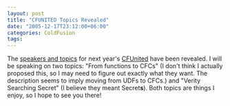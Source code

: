 ```yaml
---
layout: post
title: "CFUNITED Topics Revealed"
date: "2005-12-17T23:12:00+06:00"
categories: ColdFusion 
tags: 
---
```


The <a href="http://cfunited.com/topics.cfm">speakers and topics</a> for next year's <a href="http://www.cfunited.com">CFUnited</a> have been revealed. I will be speaking on two topics: "From functions to CFCs" (I don't think I actually proposed this, so I may need to figure out exactly what they want. The description seems to imply moving from UDFs to CFCs.) and "Verity Searching Secret" (I believe they meant Secret<b>s</b>). Both topics are things I enjoy, so I hope to see you there!